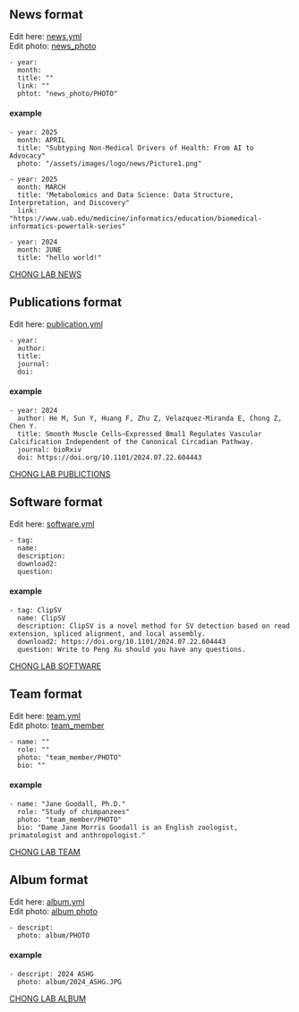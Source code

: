 


## News format
Edit here: [news.yml](https://github.com/chiahsuanF/chiahsuanF.github.io/blob/master/_data/news.yml)  <br />
Edit photo: [news_photo](https://github.com/chiahsuanF/chiahsuanF.github.io/tree/master/news_photo)
```
- year: 
  month: 
  title: "" 
  link: ""
  phtot: "news_photo/PHOTO"
```

#### example
```
- year: 2025
  month: APRIL
  title: "Subtyping Non-Medical Drivers of Health: From AI to Advocacy"
  photo: "/assets/images/logo/news/Picture1.png"

- year: 2025
  month: MARCH
  title: "Metabolomics and Data Science: Data Structure, Interpretation, and Discovery"
  link: "https://www.uab.edu/medicine/informatics/education/biomedical-informatics-powertalk-series"

- year: 2024
  month: JUNE
  title: "hello world!"
```
[CHONG LAB NEWS](https://chiahsuanf.github.io/news/)



## Publications format
Edit here: [publication.yml](https://github.com/chiahsuanF/chiahsuanF.github.io/blob/master/_data/publication.yml)
```
- year: 
  author: 
  title: 
  journal: 
  doi: 
```
#### example
```
- year: 2024
  author: He M, Sun Y, Huang F, Zhu Z, Velazquez-Miranda E, Chong Z, Chen Y. 
  title: Smooth Muscle Cells–Expressed Bmal1 Regulates Vascular Calcification Independent of the Canonical Circadian Pathway. 
  journal: bioRxiv 
  doi: https://doi.org/10.1101/2024.07.22.604443
```
[CHONG LAB PUBLICTIONS](https://chiahsuanf.github.io/publications/)



## Software format
Edit here: [software.yml](https://github.com/chiahsuanF/chiahsuanF.github.io/blob/master/_data/software.yml)
```
- tag: 
  name: 
  description: 
  download2: 
  question: 
```
#### example
```
- tag: ClipSV
  name: ClipSV
  description: ClipSV is a novel method for SV detection based on read extension, spliced alignment, and local assembly. 
  download2: https://doi.org/10.1101/2024.07.22.604443
  question: Write to Peng Xu should you have any questions.
```
[CHONG LAB SOFTWARE](https://chiahsuanf.github.io/software/)



## Team format
Edit here: [team.yml](https://github.com/chiahsuanF/chiahsuanF.github.io/blob/master/_data/team.yml) <br />
Edit photo: [team_member](https://github.com/chiahsuanF/chiahsuanF.github.io/tree/master/team_member)
```
- name: ""
  role: ""
  photo: "team_member/PHOTO"
  bio: ""
```
#### example
```
- name: "Jane Goodall, Ph.D."
  role: "Study of chimpanzees"
  photo: "team_member/PHOTO"
  bio: "Dame Jane Morris Goodall is an English zoologist, primatologist and anthropologist."
```
[CHONG LAB TEAM](https://chiahsuanf.github.io/team/)



## Album format
Edit here: [album.yml](https://github.com/chiahsuanF/chiahsuanF.github.io/blob/master/_data/album.yml) <br />
Edit photo: [album photo](https://github.com/chiahsuanF/chiahsuanF.github.io/tree/master/album)
```
- descript: 
  photo: album/PHOTO
```
#### example
```
- descript: 2024 ASHG 
  photo: album/2024_ASHG.JPG
```
[CHONG LAB ALBUM](https://chiahsuanf.github.io/album/)




